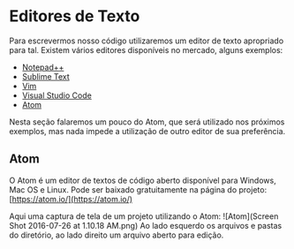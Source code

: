 # Editores de Texto

Para escrevermos nosso código utilizaremos um editor de texto apropriado para tal. Existem vários editores disponíveis no mercado, alguns exemplos:

* [Notepad++](https://notepad-plus-plus.org/)
* [Sublime Text](https://www.sublimetext.com/)
* [Vim](http://www.vim.org/)
* [Visual Studio Code](https://code.visualstudio.com/)
* [Atom](https://atom.io/)

Nesta seção falaremos um pouco do Atom, que será utilizado nos próximos exemplos, mas nada impede a utilização de outro editor de sua preferência.

## Atom

O Atom é um editor de textos de código aberto disponível para Windows, Mac OS e Linux. Pode ser baixado gratuitamente na página do projeto: [https://atom.io/](https://atom.io/)

Aqui uma captura de tela de um projeto utilizando o Atom:
![Atom](Screen Shot 2016-07-26 at 1.10.18 AM.png)
Ao lado esquerdo os arquivos e pastas do diretório, ao lado direito um arquivo aberto para edição.